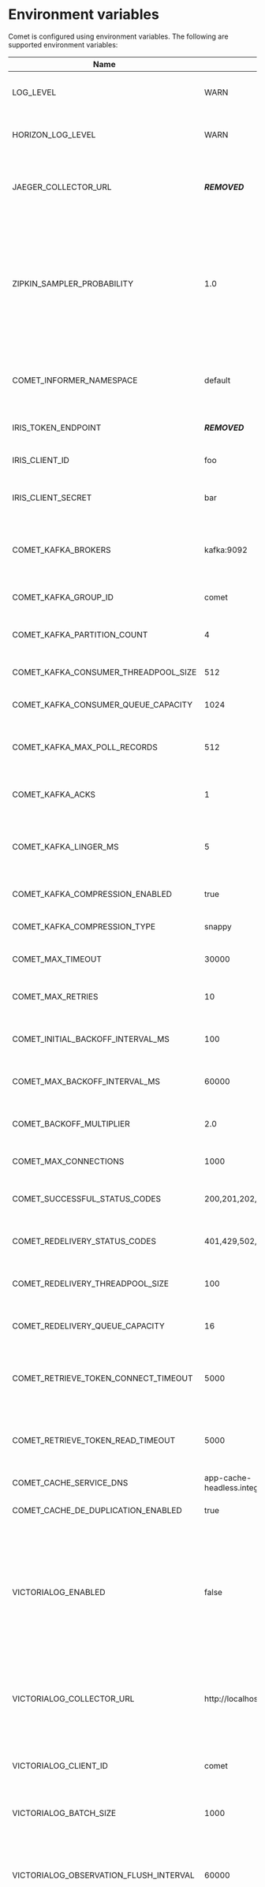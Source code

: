 # Environment variables
Comet is configured using environment variables. The following are supported environment variables:

| Name                                   | Default                                                                                         | Description                                                                                                                                                                                   |
|----------------------------------------|-------------------------------------------------------------------------------------------------|-----------------------------------------------------------------------------------------------------------------------------------------------------------------------------------------------|
| LOG_LEVEL                              | WARN                                                                                            | Specifies the logging level for general application logs                                                                                                                                      |
| HORIZON_LOG_LEVEL                      | WARN                                                                                            | Specifies the logging level for Horizon-related logs                                                                                                                                          |
| JAEGER_COLLECTOR_URL                   | ***REMOVED***                                                      | The URL endpoint for the Jaeger collector, which is used for distributed tracing                                                                                                              |
| ZIPKIN_SAMPLER_PROBABILITY             | 1.0                                                                                             | Configures the probability of a trace being sampled for Zipkin. A value of 1.0 means all traces are sampled, while 0.0 means no traces are sampled. This affects distributed tracing          |
| COMET_INFORMER_NAMESPACE               | default                                                                                         | The Kubernetes namespace from which the EventSubscription CRD is being polled                                                                                                                 |
| IRIS_TOKEN_ENDPOINT                    | ***REMOVED*** | The issuer(s) that are trusted by Comet                                                                                                                                                       |
| IRIS_CLIENT_ID                         | foo                                                                                             | Represents a client ID, possibly for authentication                                                                                                                                           |
| IRIS_CLIENT_SECRET                     | bar                                                                                             | Corresponds to a client secret that is used for authentication                                                                                                                                | 
| COMET_KAFKA_BROKERS                    | kafka:9092                                                                                      | Indicates that the Kafka brokers are expected to be available at the address 'kafka' on port '9092'                                                                                           |
| COMET_KAFKA_GROUP_ID                   | comet                                                                                           | Identifies the Kafka consumer group as comet                                                                                                                                                  |
| COMET_KAFKA_PARTITION_COUNT            | 4                                                                                               | Indicates the number of partitions in the Kafka topic                                                                                                                                         |
| COMET_KAFKA_CONSUMER_THREADPOOL_SIZE   | 512                                                                                             | Defines the size of the consumer thread pool                                                                                                                                                  |
| COMET_KAFKA_CONSUMER_QUEUE_CAPACITY    | 1024                                                                                            | Sets the capacity of the consumer queue                                                                                                                                                       |
| COMET_KAFKA_MAX_POLL_RECORDS           | 512                                                                                             | Specifies the maximum number of records to be polled in a single request                                                                                                                      |
| COMET_KAFKA_ACKS                       | 1                                                                                               | How often the events needs to be acknowledge by Kafka                                                                                                                                         |
| COMET_KAFKA_LINGER_MS                  | 5                                                                                               | How long the Kafka waits for other records before transmissing the batch ([Reference](https://docs.confluent.io/platform/current/installation/configuration/producer-configs.html#linger-ms)) |
| COMET_KAFKA_COMPRESSION_ENABLED        | true                                                                                            | If events send to Kafka should be compressed                                                                                                                                                  |
| COMET_KAFKA_COMPRESSION_TYPE           | snappy                                                                                          | The compression type used to compress events                                                                                                                                                  |
| COMET_MAX_TIMEOUT                      | 30000                                                                                           | Maximum timeout duration in milliseconds                                                                                                                                                      |
| COMET_MAX_RETRIES                      | 10                                                                                              | Maximum number of retry attempts for failed operations                                                                                                                                        |
| COMET_INITIAL_BACKOFF_INTERVAL_MS      | 100                                                                                             | Initial backoff interval duration (in milliseconds) for retry attempts                                                                                                                        |
| COMET_MAX_BACKOFF_INTERVAL_MS          | 60000                                                                                           | Maximum backoff interval duration (in milliseconds) for retry attempts                                                                                                                        |
| COMET_BACKOFF_MULTIPLIER               | 2.0                                                                                             | Multiplier applied to the backoff interval between retries                                                                                                                                    |
| COMET_MAX_CONNECTIONS                  | 1000                                                                                            | Maximum number of connections allowed                                                                                                                                                         |
| COMET_SUCCESSFUL_STATUS_CODES          | 200,201,202,204                                                                                 | HTTP status codes considered as successful responses                                                                                                                                          |
| COMET_REDELIVERY_STATUS_CODES          | 401,429,502,503,504                                                                             | HTTP status codes triggering message redelivery                                                                                                                                               |
| COMET_REDELIVERY_THREADPOOL_SIZE       | 100                                                                                             | Size of the thread pool for handling message redelivery                                                                                                                                       |
| COMET_REDELIVERY_QUEUE_CAPACITY        | 16                                                                                              | Capacity of the queue for handling message redelivery                                                                                                                                         |
| COMET_RETRIEVE_TOKEN_CONNECT_TIMEOUT   | 5000                                                                                            | Timeout for connecting when retrieving authentication tokens (in milliseconds)                                                                                                                |
| COMET_RETRIEVE_TOKEN_READ_TIMEOUT      | 5000                                                                                            | Timeout for reading when retrieving authentication tokens (in milliseconds)                                                                                                                   |
| COMET_CACHE_SERVICE_DNS                | app-cache-headless.integration.svc.cluster.local                                                | DNS address for the cache service                                                                                                                                                             |
| COMET_CACHE_DE_DUPLICATION_ENABLED     | true                                                                                            | If true, enables cache de-duplication                                                                                                                                                         |
| VICTORIALOG_ENABLED                    | false                                                                                           | Determines whether Victorialog, a logging and monitoring tool, is enabled. If set to true, the system will use Victorialog for logging and monitoring; otherwise, it will not                 |
| VICTORIALOG_COLLECTOR_URL              | http://localhost:8428                                                                           | The URL endpoint for the Victorialog collector, specifying where the system should send logs and monitoring data                                                                              |
| VICTORIALOG_CLIENT_ID                  | comet                                                                                           | The clientID used to identify the system when sending data to Victorialog                                                                                                                     |
| VICTORIALOG_BATCH_SIZE                 | 1000                                                                                            | The batch size for sending logs and monitoring data to Victorialog                                                                                                                            |
| VICTORIALOG_OBSERVATION_FLUSH_INTERVAL | 60000                                                                                           | The interval (in milliseconds) at which observations (logs and monitoring data) should be flushed to Victorialog                                                                              |
| VICTORIALOG_COUNT_EVENTS_INTERVAL      | 60000                                                                                           | The interval (in milliseconds) at which event counts are reported to Victorialog                                                                                                              |

